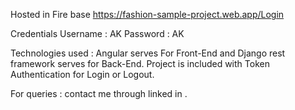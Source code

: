 Hosted in Fire base
https://fashion-sample-project.web.app/Login

Credentials
Username : AK Password : AK

Technologies used :
Angular serves For Front-End and Django rest framework serves for Back-End. 
Project is included with Token Authentication for Login or Logout.

For queries :
contact me through linked in .

